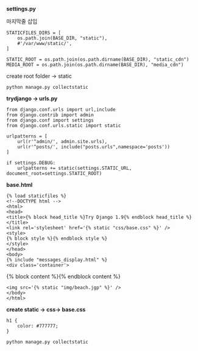 **settings.py**

마지막줄 삽입

    STATICFILES_DIRS = [
        os.path.join(BASE_DIR, "static"),
        #'/var/www/static/',
    ]

    STATIC_ROOT = os.path.join(os.path.dirname(BASE_DIR), "static_cdn")
    MEDIA_ROOT = os.path.join(os.path.dirname(BASE_DIR), "media_cdn")


create root folder -> static

``python manage.py collectstatic``

**trydjango -> urls.py**

    from django.conf.urls import url,include
    from django.contrib import admin
    from django.conf import settings
    from django.conf.urls.static import static

    urlpatterns = [
        url(r'^admin/', admin.site.urls),
        url(r'^posts/', include("posts.urls",namespace='posts'))
    ]

    if settings.DEBUG:
        urlpatterns += static(settings.STATIC_URL, document_root=settings.STATIC_ROOT)

**base.html**

    {% load staticfiles %}
    <!--DOCTYPE html -->
    <html>
    <head>
    <title>{% block head_title %}Try Django 1.9{% endblock head_title %}</title>
    <link rel='stylesheet' href='{% static "css/base.css" %}' />
    <style>
    {% block style %}{% endblock style %}
    </style>
    </head>
    <body>
    {% include "messages_display.html" %}
    <div class='container'>
   {% block content %}{% endblock content %}
    </div>

    <img src='{% static "img/beach.jgp" %}' />
    </body>
    </html>


**create static -> css-> base.css**

    h1 {
        color: #777777;
    }

``python manage.py collectstatic``

